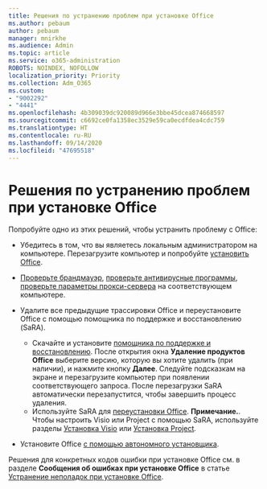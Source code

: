 ```yaml
---
title: Решения по устранению проблем при установке Office
ms.author: pebaum
author: pebaum
manager: mnirkhe
ms.audience: Admin
ms.topic: article
ms.service: o365-administration
ROBOTS: NOINDEX, NOFOLLOW
localization_priority: Priority
ms.collection: Adm_O365
ms.custom:
- "9002292"
- "4441"
ms.openlocfilehash: 4b309039dc920089d966e3bbe45dcea874668597
ms.sourcegitcommit: c6692ce0fa1358ec3529e59ca0ecdfdea4cdc759
ms.translationtype: HT
ms.contentlocale: ru-RU
ms.lasthandoff: 09/14/2020
ms.locfileid: "47695518"
---
```

# <a name="solutions-for-issues-when-installing-office"></a>Решения по устранению проблем при установке Office

Попробуйте одно из этих решений, чтобы устранить проблему с Office:

- Убедитесь в том, что вы являетесь локальным администратором на компьютере. Перезагрузите компьютер и попробуйте [установить Office](https://portal.office.com/OLS/MySoftware.aspx).

- [Проверьте брандмауэр](https://support.office.com/article/unlicensed-product-and-activation-errors-in-office-0d23d3c0-c19c-4b2f-9845-5344fedc4380#bkmk_checkfirewall), [проверьте антивирусные программы](https://support.office.com/article/unlicensed-product-and-activation-errors-in-office-0d23d3c0-c19c-4b2f-9845-5344fedc4380#bkmk_checkav), [проверьте параметры прокси-сервера](https://support.office.com/article/unlicensed-product-and-activation-errors-in-office-0d23d3c0-c19c-4b2f-9845-5344fedc4380#bkmk_checkproxy) на соответствующем компьютере.

- Удалите все предыдущие трассировки Office и переустановите Office с помощью помощника по поддержке и восстановлению (SaRA). 

    - Скачайте и установите [помощника по поддержке и восстановлению](https://aka.ms/SARA-OfficeUninstall-Alchemy). После открытия окна **Удаление продуктов Office** выберите версию, которую вы хотите удалить (при наличии), и нажмите кнопку **Далее**. Следуйте подсказкам на экране и перезагрузите компьютер при появлении соответствующего запроса. После перезагрузки SaRA автоматически перезапустится, чтобы завершить процесс удаления.
    - Используйте SaRA для [переустановки Office](https://aka.ms/sara-officeinstall). **Примечание.**. Чтобы настроить Visio или Project с помощью SaRA, используйте разделы [Установка Visio](https://aka.ms/SaRA-VisioSetupScenario) или [Установка Project](https://aka.ms/SaRA-ProjectSetupScenario).  

- Установите Office [с помощью автономного установщика](https://support.office.com/article/f0a85fe7-118f-41cb-a791-d59cef96ad1c?wt.mc_id=Alchemy_ClientDIA).

Решения для конкретных кодов ошибки при установке Office см. в разделе **Сообщения об ошибках при установке Office** в статье [Устранение неполадок при установке Office](https://support.office.com/article/35ff2def-e0b2-4dac-9784-4cf212c1f6c2#BKMK_ErrorMessages).

